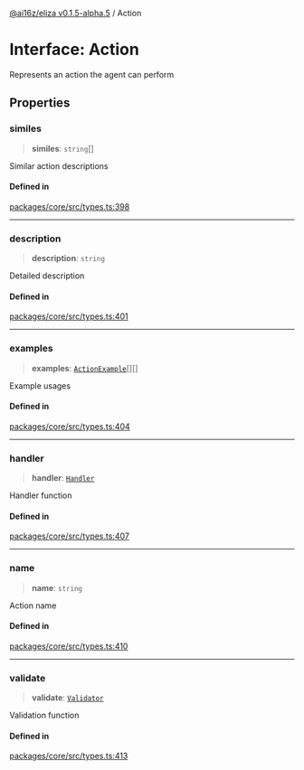 [@ai16z/eliza v0.1.5-alpha.5](../index.md) / Action

# Interface: Action

Represents an action the agent can perform

## Properties

### similes

> **similes**: `string`[]

Similar action descriptions

#### Defined in

[packages/core/src/types.ts:398](https://github.com/AIFlowML/eliza_aiflow/blob/main/packages/core/src/types.ts#L398)

***

### description

> **description**: `string`

Detailed description

#### Defined in

[packages/core/src/types.ts:401](https://github.com/AIFlowML/eliza_aiflow/blob/main/packages/core/src/types.ts#L401)

***

### examples

> **examples**: [`ActionExample`](ActionExample.md)[][]

Example usages

#### Defined in

[packages/core/src/types.ts:404](https://github.com/AIFlowML/eliza_aiflow/blob/main/packages/core/src/types.ts#L404)

***

### handler

> **handler**: [`Handler`](../type-aliases/Handler.md)

Handler function

#### Defined in

[packages/core/src/types.ts:407](https://github.com/AIFlowML/eliza_aiflow/blob/main/packages/core/src/types.ts#L407)

***

### name

> **name**: `string`

Action name

#### Defined in

[packages/core/src/types.ts:410](https://github.com/AIFlowML/eliza_aiflow/blob/main/packages/core/src/types.ts#L410)

***

### validate

> **validate**: [`Validator`](../type-aliases/Validator.md)

Validation function

#### Defined in

[packages/core/src/types.ts:413](https://github.com/AIFlowML/eliza_aiflow/blob/main/packages/core/src/types.ts#L413)
